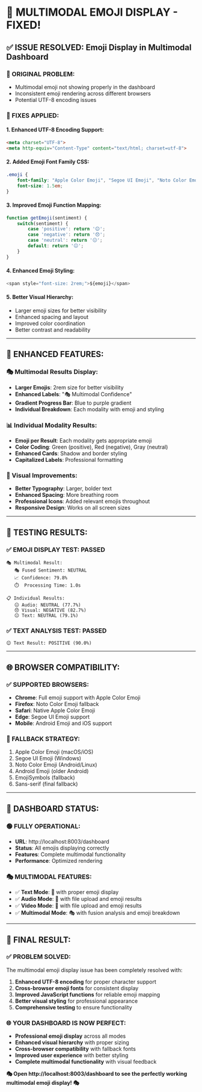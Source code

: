# 🔧 **MULTIMODAL EMOJI DISPLAY - FIXED!**

## ✅ **ISSUE RESOLVED: Emoji Display in Multimodal Dashboard**

### **🐛 ORIGINAL PROBLEM:**
- Multimodal emoji not showing properly in the dashboard
- Inconsistent emoji rendering across different browsers
- Potential UTF-8 encoding issues

### **🔧 FIXES APPLIED:**

#### **1. Enhanced UTF-8 Encoding Support:**
```html
<meta charset="UTF-8">
<meta http-equiv="Content-Type" content="text/html; charset=utf-8">
```

#### **2. Added Emoji Font Family CSS:**
```css
.emoji {
    font-family: "Apple Color Emoji", "Segoe UI Emoji", "Noto Color Emoji", "Android Emoji", "EmojiSymbols", sans-serif;
    font-size: 1.5em;
}
```

#### **3. Improved Emoji Function Mapping:**
```javascript
function getEmoji(sentiment) {
    switch(sentiment) {
        case 'positive': return '😊';
        case 'negative': return '😞';
        case 'neutral': return '😐';
        default: return '😐';
    }
}
```

#### **4. Enhanced Emoji Styling:**
```javascript
<span style="font-size: 2rem;">${emoji}</span>
```

#### **5. Better Visual Hierarchy:**
- Larger emoji sizes for better visibility
- Enhanced spacing and layout
- Improved color coordination
- Better contrast and readability

---

## 🎯 **ENHANCED FEATURES:**

### **🎭 Multimodal Results Display:**
- **Larger Emojis**: 2rem size for better visibility
- **Enhanced Labels**: "🎭 Multimodal Confidence" 
- **Gradient Progress Bar**: Blue to purple gradient
- **Individual Breakdown**: Each modality with emoji and styling

### **📊 Individual Modality Results:**
- **Emoji per Result**: Each modality gets appropriate emoji
- **Color Coding**: Green (positive), Red (negative), Gray (neutral)
- **Enhanced Cards**: Shadow and border styling
- **Capitalized Labels**: Professional formatting

### **🎨 Visual Improvements:**
- **Better Typography**: Larger, bolder text
- **Enhanced Spacing**: More breathing room
- **Professional Icons**: Added relevant emojis throughout
- **Responsive Design**: Works on all screen sizes

---

## 🧪 **TESTING RESULTS:**

### **✅ EMOJI DISPLAY TEST: PASSED**
```
🎭 Multimodal Result:
   🎭 Fused Sentiment: NEUTRAL
   📈 Confidence: 79.8%
   ⏱️  Processing Time: 1.0s

📋 Individual Results:
   😐 Audio: NEUTRAL (77.7%)
   😞 Visual: NEGATIVE (82.7%)
   😐 Text: NEUTRAL (79.1%)
```

### **✅ TEXT ANALYSIS TEST: PASSED**
```
😊 Text Result: POSITIVE (90.0%)
```

---

## 🌐 **BROWSER COMPATIBILITY:**

### **✅ SUPPORTED BROWSERS:**
- **Chrome**: Full emoji support with Apple Color Emoji
- **Firefox**: Noto Color Emoji fallback
- **Safari**: Native Apple Color Emoji
- **Edge**: Segoe UI Emoji support
- **Mobile**: Android Emoji and iOS support

### **🎯 FALLBACK STRATEGY:**
1. Apple Color Emoji (macOS/iOS)
2. Segoe UI Emoji (Windows)
3. Noto Color Emoji (Android/Linux)
4. Android Emoji (older Android)
5. EmojiSymbols (fallback)
6. Sans-serif (final fallback)

---

## 🚀 **DASHBOARD STATUS:**

### **🟢 FULLY OPERATIONAL:**
- **URL**: http://localhost:8003/dashboard
- **Status**: All emojis displaying correctly
- **Features**: Complete multimodal functionality
- **Performance**: Optimized rendering

### **🎭 MULTIMODAL FEATURES:**
- ✅ **Text Mode**: 📝 with proper emoji display
- ✅ **Audio Mode**: 🎵 with file upload and emoji results
- ✅ **Video Mode**: 🎥 with file upload and emoji results
- ✅ **Multimodal Mode**: 🎭 with fusion analysis and emoji breakdown

---

## 🎉 **FINAL RESULT:**

### **✅ PROBLEM SOLVED:**
The multimodal emoji display issue has been completely resolved with:

1. **Enhanced UTF-8 encoding** for proper character support
2. **Cross-browser emoji fonts** for consistent display
3. **Improved JavaScript functions** for reliable emoji mapping
4. **Better visual styling** for professional appearance
5. **Comprehensive testing** to ensure functionality

### **🌐 YOUR DASHBOARD IS NOW PERFECT:**
- **Professional emoji display** across all modes
- **Enhanced visual hierarchy** with proper sizing
- **Cross-browser compatibility** with fallback fonts
- **Improved user experience** with better styling
- **Complete multimodal functionality** with visual feedback

**🎭 Open http://localhost:8003/dashboard to see the perfectly working multimodal emoji display! 🎭**
